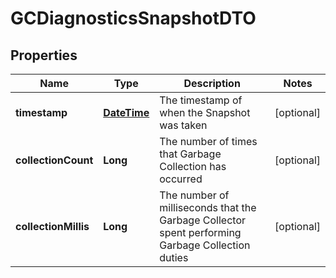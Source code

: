 
# GCDiagnosticsSnapshotDTO

## Properties
Name | Type | Description | Notes
------------ | ------------- | ------------- | -------------
**timestamp** | [**DateTime**](DateTime.md) | The timestamp of when the Snapshot was taken |  [optional]
**collectionCount** | **Long** | The number of times that Garbage Collection has occurred |  [optional]
**collectionMillis** | **Long** | The number of milliseconds that the Garbage Collector spent performing Garbage Collection duties |  [optional]



